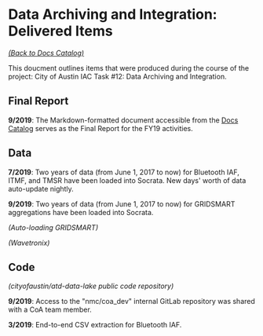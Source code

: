 # Data Archiving and Integration: Delivered Items

*[(Back to Docs Catalog)](index.md)*


This doucment outlines items that were produced during the course of the project: City of Austin IAC Task #12: Data Archiving and Integration.

## Final Report

**9/2019**: The Markdown-formatted document accessible from the [Docs Catalog](index.md) serves as the Final Report for the FY19 activities.

## Data

**7/2019**: Two years of data (from June 1, 2017 to now) for Bluetooth IAF, ITMF, and TMSR have been loaded into Socrata. New days' worth of data auto-update nightly.

**9/2019**: Two years of data (from June 1, 2017 to now) for GRIDSMART aggregations have been loaded into Socrata.

*(Auto-loading GRIDSMART)*

*(Wavetronix)*

## Code

*(cityofaustin/atd-data-lake public code repository)*

**9/2019**: Access to the "nmc/coa_dev" internal GitLab repository was shared with a CoA team member.

**3/2019**: End-to-end CSV extraction for Bluetooth IAF.
